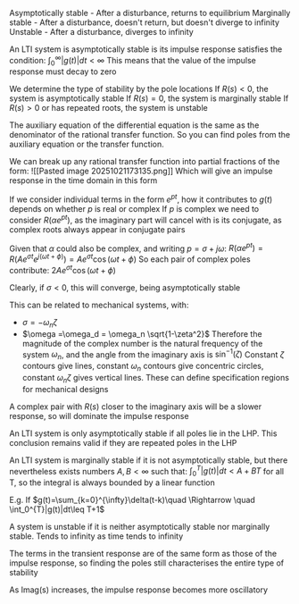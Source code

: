 Asymptotically stable - After a disturbance, returns to equilibrium
Marginally stable - After a disturbance, doesn't return, but doesn't diverge to infinity
Unstable - After a disturbance, diverges to infinity

An LTI system is asymptotically stable is its impulse response satisfies the condition:
$\int_0^{\infty}|g(t)|dt<\infty$
This means that the value of the impulse response must decay to zero

We determine the type of stability by the pole locations
If $R(s)<0$, the system is asymptotically stable
If $R(s)=0$, the system is marginally stable
If $R(s)>0$ or has repeated roots, the system is unstable

The auxiliary equation of the differential equation is the same as the denominator of the rational transfer function.
So you can find poles from the auxiliary equation or the transfer function.

We can break up any rational transfer function into partial fractions of the form:
![[Pasted image 20251021173135.png]]
Which will give an impulse response in the time domain in this form

If we consider individual terms in the form $e^{pt}$, how it contributes to $g(t)$ depends on whether $p$ is real or complex
If $p$ is complex we need to consider $R(\alpha e^{pt})$, as the imaginary part will cancel with is its conjugate, as complex roots always appear in conjugate pairs

Given that $\alpha$ could also be complex, and writing $p=\sigma + j\omega$:
$R(\alpha e^{pt})=R(Ae^{\sigma t}e^{j(\omega t + \phi)})=Ae^{\sigma t}\cos(\omega t + \phi)$
So each pair of complex poles contribute: $2Ae^{\sigma t}\cos(\omega t + \phi)$

Clearly, if $\sigma < 0$, this will converge, being asymptotically stable

This can be related to mechanical systems, with:
* $\sigma = -\omega_n \zeta$
* $\omega =\omega_d = \omega_n \sqrt{1-\zeta^2}$
Therefore the magnitude of the complex number is the natural frequency of the system $\omega_n$, and the angle from the imaginary axis is $\sin^{-1}(\zeta)$
Constant $\zeta$ contours give lines, constant $\omega_n$ contours give concentric circles, constant $\omega_n \zeta$ gives vertical lines. These can define specification regions for mechanical designs 

A complex pair with $R(s)$ closer to the imaginary axis will be a slower response, so will dominate the impulse response

An LTI system is only asymptotically stable if all poles lie in the LHP. This conclusion remains valid if they are repeated poles in the LHP

An LTI system is marginally stable if it is not asymptotically stable, but there nevertheless exists numbers $A,B<\infty$ such that:
$\int_0^T|g(t)|dt<A+BT$ for all T, so the integral is always bounded by a linear function

E.g. If $g(t)=\sum_{k=0}^{\infty}\delta(t-k)\quad \Rightarrow \quad \int_0^{T}|g(t)|dt\leq T+1$

A system is unstable if it is neither asymptotically stable nor marginally stable. Tends to infinity as time tends to infinity

The terms in the transient response are of the same form as those of the impulse response, so finding the poles still characterises the entire type of stability

As Imag(s) increases, the impulse response becomes more oscillatory
